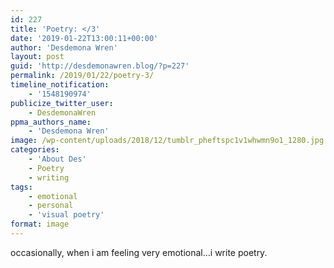 ```yaml
---
id: 227
title: 'Poetry: </3'
date: '2019-01-22T13:00:11+00:00'
author: 'Desdemona Wren'
layout: post
guid: 'http://desdemonawren.blog/?p=227'
permalink: /2019/01/22/poetry-3/
timeline_notification:
    - '1548190974'
publicize_twitter_user:
    - DesdemonaWren
ppma_authors_name:
    - 'Desdemona Wren'
image: /wp-content/uploads/2018/12/tumblr_pheftspc1v1whwmn9o1_1280.jpg
categories:
    - 'About Des'
    - Poetry
    - writing
tags:
    - emotional
    - personal
    - 'visual poetry'
format: image
---
```


occasionally, when i am feeling very emotional…i write poetry.